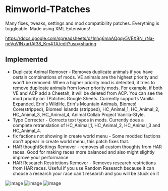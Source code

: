 # Rimworld-TPatches
Many fixes, tweaks, settings and mod compatibility patches. Everything is toggleable. Made using XML Extensions!

https://docs.google.com/spreadsheets/d/1nhq6maAQgqy5VEXBN_rNa-neVqVlNxartAt38_Km4TA/edit?usp=sharing

## Implemented
- Duplicate Animal Remover - Removes duplicate animals if you have certain combinations of mods. VE animals are the highest priority and won't be removed. When a higher priority mod is detected, it tries to remove duplicate animals from lower priority mods. For example, if both VE and ACP add a Cheetah, it will be deleted from ACP. You can see the mod priority on TPatches Google Sheets. Currently supports Vanilla Expanded, Erin's Wildlife, Erin's Mountain Animals, Biomes! Core(stripped), Biomes! Islands (stripped), HC_Animal_1, HC_Animal_2, HC_Animal_3, HC_Animal_4, Animal Collab Project Vanilla-Style.
- Typo Correcter - Corrects text typos in mods. Currently does a complete retranslation of HC_Animal_1, HC_Animal_2, HC_Animal_3 and HC_Animal_4.
- fix factions not showing in create world menu - Some modded factions don't appear in create world menu, this patch fixes that.
- HAR thoughtSettings Remover - removes all custom thoughts from HAR races. Good for making races more balanced and also might slightly improve your performance
- HAR Research Restrictions Remover - Removes research restrictions from HAR races. Useful if you use Random Research because it can choose a research your race can't research and you will be stuck on it

![image](https://user-images.githubusercontent.com/76593873/136054790-0a3d4113-baca-4085-bd37-5e08de88997a.png)
![image](https://user-images.githubusercontent.com/76593873/136054829-4ee5f1ba-81ed-4515-8433-e01ab91be643.png)
![image](https://user-images.githubusercontent.com/76593873/136054894-26509f0a-a05a-4c3b-8f04-335610806ffb.png)
